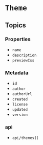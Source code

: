 # ``Theme``

## Topics

### Properties

- ``name``
- ``description``
- ``previewCss``

### Metadata

- ``id``
- ``author``
- ``authorUrl``
- ``created``
- ``license``
- ``updated``
- ``version``

### api

- ``api/themes()``
